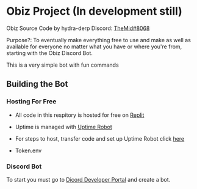 # Obiz Project (In development still)
Obiz Source Code by hydra-derp 
Discord: [TheMid#8068](https://dsc.bio/derpy1976)

Purpose?: To eventually make everything free to use and make as well as available for everyone no matter what you have or where you're from, starting with the Obiz Discord Bot. 

This is a very simple bot with fun commands

## Building the Bot

### Hosting For Free

- All code in this respitory is hosted for free on [Replit](https://replit.com/)

- Uptime is managed with [Uptime Robot](https://uptimerobot.com/)

- For steps to host, transfer code and set up Uptime Robot click [here](https://www.youtube.com/watch?v=-5ptk-Klfcw)

- Token.env

### Discord Bot

To start you must go to [Dicord Developer Portal](https://discord.com/login?redirect_to=%2Fdevelopers%2Fapplications) and create a bot.

